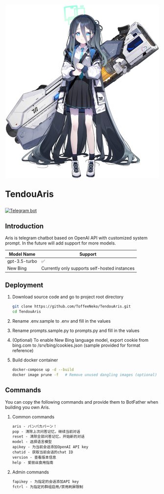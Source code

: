 <h1 align="center">
    <img width="500" src="resources/tendouaris.png" alt="Aris">
    <p align="left">TendouAris</p>
</h1>

[![Telegram bot](https://img.shields.io/badge/bot-%40TendouArisBot-229ed9?logo=telegram&style=for-the-badge)](https://t.me/TendouArisBot)

## Introduction

Aris is telegram chatbot based on OpenAI API with customized system prompt. In the future will add support for more models.

| Model Name | Support |
|----------|----------|
| gpt-3.5-turbo | ✅ |
| New Bing | Currently only supports self-hosted instances |

## Deployment

1. Download source code and go to project root directory

    ``` bash
    git clone https://github.com/ToffeeNeko/TendouAris.git
    cd TendouAris
    ```

2. Rename .env.sample to .env and fill in the values
3. Rename prompts.sample.py to prompts.py and fill in the values

4. (Optional) To enable New Bing language model, export cookie from bing.com to /srv/bing/cookies.json (sample provided for format reference)

5. Build docker container

    ``` bash
    docker-compose up -d --build
    docker image prune -f   # Remove unused dangling images (optional)
    ```

## Commands

You can copy the following commands and provide them to BotFather when building you own Aris.

1. Common commands

    ``` md
    aris - パンパカパーン！
    pop - 清除上次问答记忆，继续当前对话
    reset - 清除全部问答记忆，开始新的对话
    model - 选择语言模型
    apikey - 为当前会话添加OpenAI API key
    chatid - 获取当前会话的chat ID
    version - 查看版本信息
    help - 爱丽丝食用指南
    ```

2. Admin commands

    ``` md
    fapikey - 为指定的会话添加API key
    fctrl - 为指定的群组启用/禁用刷屏限制
    ```
